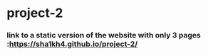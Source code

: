 # project-2
### link to a static version of the website with only 3 pages :https://sha1kh4.github.io/project-2/
